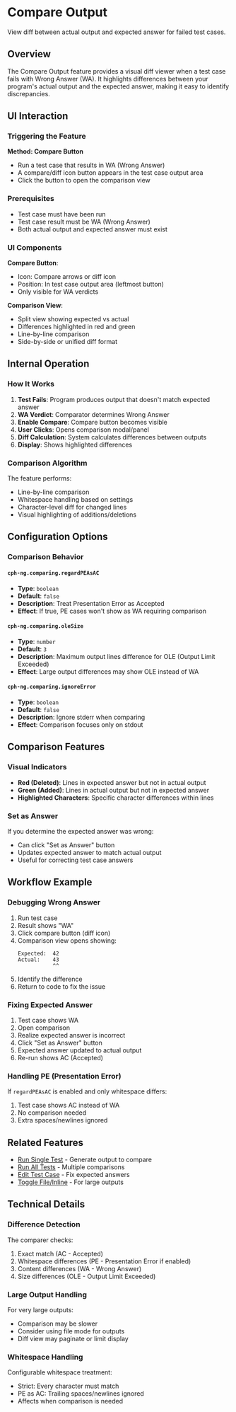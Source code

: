 # Compare Output

View diff between actual output and expected answer for failed test cases.

## Overview

The Compare Output feature provides a visual diff viewer when a test case fails with Wrong Answer (WA). It highlights differences between your program's actual output and the expected answer, making it easy to identify discrepancies.

## UI Interaction

### Triggering the Feature

**Method: Compare Button**
- Run a test case that results in WA (Wrong Answer)
- A compare/diff icon button appears in the test case output area
- Click the button to open the comparison view

### Prerequisites

- Test case must have been run
- Test case result must be WA (Wrong Answer)
- Both actual output and expected answer must exist

### UI Components

**Compare Button**:
- Icon: Compare arrows or diff icon
- Position: In test case output area (leftmost button)
- Only visible for WA verdicts

**Comparison View**:
- Split view showing expected vs actual
- Differences highlighted in red and green
- Line-by-line comparison
- Side-by-side or unified diff format

## Internal Operation

### How It Works

1. **Test Fails**: Program produces output that doesn't match expected answer
2. **WA Verdict**: Comparator determines Wrong Answer
3. **Enable Compare**: Compare button becomes visible
4. **User Clicks**: Opens comparison modal/panel
5. **Diff Calculation**: System calculates differences between outputs
6. **Display**: Shows highlighted differences

### Comparison Algorithm

The feature performs:
- Line-by-line comparison
- Whitespace handling based on settings
- Character-level diff for changed lines
- Visual highlighting of additions/deletions

## Configuration Options

### Comparison Behavior

#### `cph-ng.comparing.regardPEAsAC`
- **Type**: `boolean`
- **Default**: `false`
- **Description**: Treat Presentation Error as Accepted
- **Effect**: If true, PE cases won't show as WA requiring comparison

#### `cph-ng.comparing.oleSize`
- **Type**: `number`
- **Default**: `3`
- **Description**: Maximum output lines difference for OLE (Output Limit Exceeded)
- **Effect**: Large output differences may show OLE instead of WA

#### `cph-ng.comparing.ignoreError`
- **Type**: `boolean`
- **Default**: `false`
- **Description**: Ignore stderr when comparing
- **Effect**: Comparison focuses only on stdout

## Comparison Features

### Visual Indicators

- **Red (Deleted)**: Lines in expected answer but not in actual output
- **Green (Added)**: Lines in actual output but not in expected answer
- **Highlighted Characters**: Specific character differences within lines

### Set as Answer

If you determine the expected answer was wrong:
- Can click "Set as Answer" button
- Updates expected answer to match actual output
- Useful for correcting test case answers

## Workflow Example

### Debugging Wrong Answer

1. Run test case
2. Result shows "WA"
3. Click compare button (diff icon)
4. Comparison view opens showing:
   ```
   Expected:  42
   Actual:    43
              ^^
   ```
5. Identify the difference
6. Return to code to fix the issue

### Fixing Expected Answer

1. Test case shows WA
2. Open comparison
3. Realize expected answer is incorrect
4. Click "Set as Answer" button
5. Expected answer updated to actual output
6. Re-run shows AC (Accepted)

### Handling PE (Presentation Error)

If `regardPEAsAC` is enabled and only whitespace differs:
1. Test case shows AC instead of WA
2. No comparison needed
3. Extra spaces/newlines ignored

## Related Features

- [Run Single Test](run-single-test.md) - Generate output to compare
- [Run All Tests](run-all-tests.md) - Multiple comparisons
- [Edit Test Case](edit-test-case.md) - Fix expected answers
- [Toggle File/Inline](toggle-file-inline.md) - For large outputs

## Technical Details

### Difference Detection

The comparer checks:
1. Exact match (AC - Accepted)
2. Whitespace differences (PE - Presentation Error if enabled)
3. Content differences (WA - Wrong Answer)
4. Size differences (OLE - Output Limit Exceeded)

### Large Output Handling

For very large outputs:
- Comparison may be slower
- Consider using file mode for outputs
- Diff view may paginate or limit display

### Whitespace Handling

Configurable whitespace treatment:
- Strict: Every character must match
- PE as AC: Trailing spaces/newlines ignored
- Affects when comparison is needed
